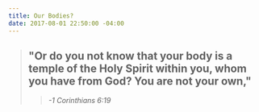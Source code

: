 ```yaml
---
title: Our Bodies?
date: 2017-08-01 22:50:00 -04:00
---
```


> ## "Or do you not know that your body is a temple of the Holy Spirit within you, whom you have from God? You are not your own,"
>
> > *-1 Corinthians 6:19*
